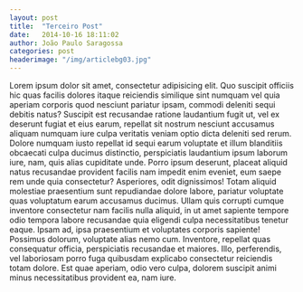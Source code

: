 ```yaml
---
layout: post
title:  "Terceiro Post"
date:   2014-10-16 18:11:02
author: João Paulo Saragossa
categories: post
headerimage: "/img/articlebg03.jpg"
---
```

Lorem ipsum dolor sit amet, consectetur adipisicing elit. Quo suscipit officiis hic quas facilis dolores itaque reiciendis similique sint numquam vel quia aperiam corporis quod nesciunt pariatur ipsam, commodi deleniti sequi debitis natus? Suscipit est recusandae ratione laudantium fugit ut, vel ex deserunt fugiat et eius earum, repellat sit nostrum nesciunt accusamus aliquam numquam iure culpa veritatis veniam optio dicta deleniti sed rerum. Dolore numquam iusto repellat id sequi earum voluptate et illum blanditiis obcaecati culpa ducimus distinctio, perspiciatis laudantium ipsum laborum iure, nam, quis alias cupiditate unde. Porro ipsum deserunt, placeat aliquid natus recusandae provident facilis nam impedit enim eveniet, eum saepe rem unde quia consectetur? Asperiores, odit dignissimos! Totam aliquid molestiae praesentium sunt repudiandae dolore labore, pariatur voluptate quas voluptatum earum accusamus ducimus. Ullam quis corrupti cumque inventore consectetur nam facilis nulla aliquid, in ut amet sapiente tempore odio tempora labore recusandae quia eligendi culpa necessitatibus tenetur eaque. Ipsam ad, ipsa praesentium et voluptates corporis sapiente! Possimus dolorum, voluptate alias nemo cum. Inventore, repellat quas consequatur officia, perspiciatis recusandae et maiores. Illo, perferendis, vel laboriosam porro fuga quibusdam explicabo consectetur reiciendis totam dolore. Est quae aperiam, odio vero culpa, dolorem suscipit animi minus necessitatibus provident ea, nam iure.